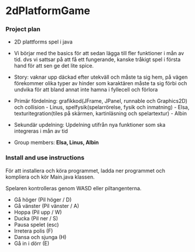 # 2dPlatformGame

### Project plan
* 2D plattforms spel i java
* Vi börjar med the basics för att sedan lägga till fler funktioner i mån av tid. dvs vi sattsar på att få ett fungerande, kanske tråkigt spel i första hand för att sen ge det lite spice. 
* Story: vaknar upp däckad efter utekväll och måste ta sig hem, på vägen förekommer olika typer av hinder som karaktären måste ta sig förbi och undvika för att bland annat inte hamna i fyllecell och förlora

* Primär fördelning: grafikkod(JFrame, JPanel, runnable och Graphics2D) och collision - Linus, spelfysik(spelarrörelse, fysik och inmatning) - Elsa, texturitegration(tiles på skärmen, kartinläsning och spelartextur) - Albin
* Sekundär updelning: Updelning utifrån nya funktioner som ska integreras i mån av tid

* Group members: **Elsa, Linus, Albin**

### Install and use instructions
För att installera och köra programmet, ladda ner programmet och kompliera och kör Main.java klassen.

Spelaren kontrolleras genom WASD eller piltangenterna. 
 - Gå höger (Pil höger / D)
 - Gå vänster (Pil vänster / A)
 - Hoppa (Pil upp / W)
 - Ducka (Pil ner / S)
 - Pausa spelet (esc)
 - Irretera polis (F)
 - Dansa och sjunga (H)
 - Gå in i dörr (E)
